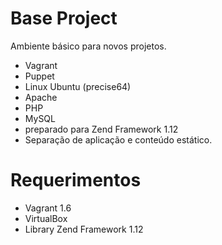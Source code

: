 Base Project
===========

Ambiente básico para novos projetos.

- Vagrant
- Puppet
- Linux Ubuntu (precise64)
- Apache
- PHP
- MySQL
- preparado para Zend Framework 1.12
- Separação de aplicação e conteúdo estático.

Requerimentos
=============

- Vagrant 1.6
- VirtualBox
- Library Zend Framework 1.12

